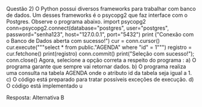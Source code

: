 Questão 2) O Python possui diversos frameworks para trabalhar com banco de dados. Um desses
frameworks é o psycopg2 que faz interface com o Postgres. Observe o programa abaixo.
import psycopg2
conn=psycopg2.connect(database="postgres", user="postgres", password="senha123", host="127.0.0.1",
port="5432")
print ("Conexão com o Banco de Dados aberta com sucesso!")
cur = conn.cursor()
cur.execute("""select * from public."AGENDA" where "id" = 1""")
registro = cur.fetchone()
print(registro)
conn.commit()
print("Seleção com sucesso!");
conn.close()
Agora, selecione a opção correta
a respeito do programa :
a) O programa garante que sempre vai retornar dados.
b) O programa realiza uma consulta na tabela AGENDA onde o atributo id
da tabela seja igual a 1.
c) O código está preparado para tratar possíveis exceções de execução.
d) O código está implementado u

Resposta: Alternativa B